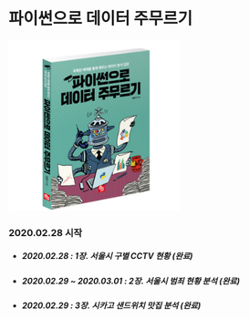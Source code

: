 # 파이썬으로 데이터 주무르기

<img src="./img/title.jpg" width="300" height="300"></img>

### 2020.02.28 시작

- ##### 2020.02.28 : 1장. 서울시 구별 CCTV 현황 (완료)
- ##### 2020.02.29 ~ 2020.03.01 : 2장. 서울시 범죄 현황 분석 (완료)
- ##### 2020.02.29 : 3장. 시카고 샌드위치 맛집 분석 (완료)
